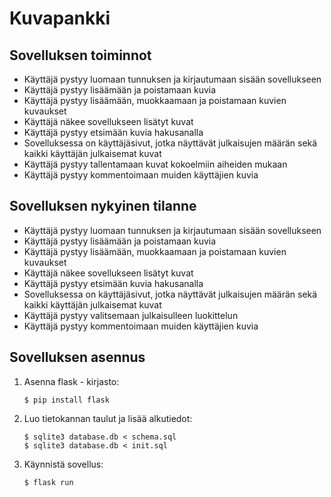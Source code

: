 # Kuvapankki
## Sovelluksen toiminnot
* Käyttäjä pystyy luomaan tunnuksen ja kirjautumaan sisään sovellukseen
* Käyttäjä pystyy lisäämään ja poistamaan kuvia
* Käyttäjä pystyy lisäämään, muokkaamaan ja poistamaan kuvien kuvaukset
* Käyttäjä näkee sovellukseen lisätyt kuvat
* Käyttäjä pystyy etsimään kuvia hakusanalla
* Sovelluksessa on käyttäjäsivut, jotka näyttävät julkaisujen määrän sekä kaikki käyttäjän julkaisemat kuvat
* Käyttäjä pystyy tallentamaan kuvat kokoelmiin aiheiden mukaan
* Käyttäjä pystyy kommentoimaan muiden käyttäjien kuvia
## Sovelluksen nykyinen tilanne
* Käyttäjä pystyy luomaan tunnuksen ja kirjautumaan sisään sovellukseen
* Käyttäjä pystyy lisäämään ja poistamaan kuvia
* Käyttäjä pystyy lisäämään, muokkaamaan ja poistamaan kuvien kuvaukset
* Käyttäjä näkee sovellukseen lisätyt kuvat
* Käyttäjä pystyy etsimään kuvia hakusanalla
* Sovelluksessa on käyttäjäsivut, jotka näyttävät julkaisujen määrän sekä kaikki käyttäjän julkaisemat kuvat
* Käyttäjä pystyy valitsemaan julkaisulleen luokittelun
* Käyttäjä pystyy kommentoimaan muiden käyttäjien kuvia

## Sovelluksen asennus
1. Asenna flask - kirjasto:
   
   ```
   $ pip install flask
   ```
   
2. Luo tietokannan taulut ja lisää alkutiedot:
   ```
   $ sqlite3 database.db < schema.sql
   $ sqlite3 database.db < init.sql
   ```
   
3. Käynnistä sovellus:
   ```
   $ flask run
   ```

